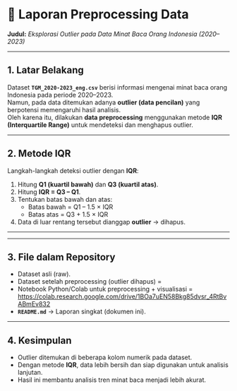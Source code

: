 # 📄 Laporan Preprocessing Data
**Judul:** *Eksplorasi Outlier pada Data Minat Baca Orang Indonesia (2020–2023)*  

---

## 1. Latar Belakang
Dataset **`TGM_2020-2023_eng.csv`** berisi informasi mengenai minat baca orang Indonesia pada periode 2020–2023.  
Namun, pada data ditemukan adanya **outlier (data pencilan)** yang berpotensi memengaruhi hasil analisis.  
Oleh karena itu, dilakukan **data preprocessing** menggunakan metode **IQR (Interquartile Range)** untuk mendeteksi dan menghapus outlier.  

---

## 2. Metode IQR
Langkah-langkah deteksi outlier dengan **IQR**:  
1. Hitung **Q1 (kuartil bawah)** dan **Q3 (kuartil atas)**.  
2. Hitung **IQR = Q3 – Q1**.  
3. Tentukan batas bawah dan atas:  
   - Batas bawah = Q1 – 1.5 × IQR  
   - Batas atas = Q3 + 1.5 × IQR  
4. Data di luar rentang tersebut dianggap **outlier** → dihapus.  

---

---

## 3. File dalam Repository
- Dataset asli (raw).  
- Dataset setelah preprocessing (outlier dihapus) = 
- Notebook Python/Colab untuk preprocessing + visualisasi = https://colab.research.google.com/drive/1BOa7uEN58Bkg85dvsr_4RtBvABmEv832 
- **`README.md`** → Laporan singkat (dokumen ini).  

---

## 4. Kesimpulan
- Outlier ditemukan di beberapa kolom numerik pada dataset.  
- Dengan metode **IQR**, data lebih bersih dan siap digunakan untuk analisis lanjutan.  
- Hasil ini membantu analisis tren minat baca menjadi lebih akurat.  
